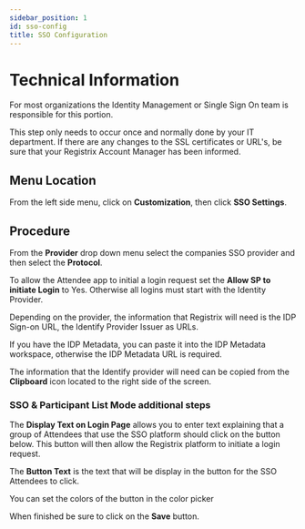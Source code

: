 ```yaml
---
sidebar_position: 1
id: sso-config
title: SSO Configuration
---
```


# Technical Information

For most organizations the Identity Management or Single Sign On team is responsible for this portion.

This step only needs to occur once and normally done by your IT department.  If there are any changes to the SSL certificates or URL's, be sure that your Registrix Account Manager has been informed.

## Menu Location

From the left side menu, click on **Customization**, then click **SSO Settings**.

## Procedure

From the **Provider** drop down menu select the companies SSO provider and then select the **Protocol**.

To allow the Attendee app to initial a login request set the **Allow SP to initiate Login** to Yes.  Otherwise all logins must start with the Identity Provider.

Depending on the provider, the information that Registrix will need is the IDP Sign-on URL, the Identify Provider Issuer as URLs.

If you have the IDP Metadata, you can paste it into the IDP Metadata workspace, otherwise the IDP Metadata URL is required.

The information that the Identify provider will need can be copied from the **Clipboard** icon located to the right side of the screen.


### SSO & Participant List Mode additional steps

The **Display Text on Login Page** allows you to enter text explaining that a group of Attendees that use the SSO platform should click on the button below.  This button will then allow the Registrix platform to initiate a login request.

The **Button Text** is the text that will be display in the button for the SSO Attendees to click.

You can set the colors of the button in the color picker

When finished be sure to click on the **Save** button.
